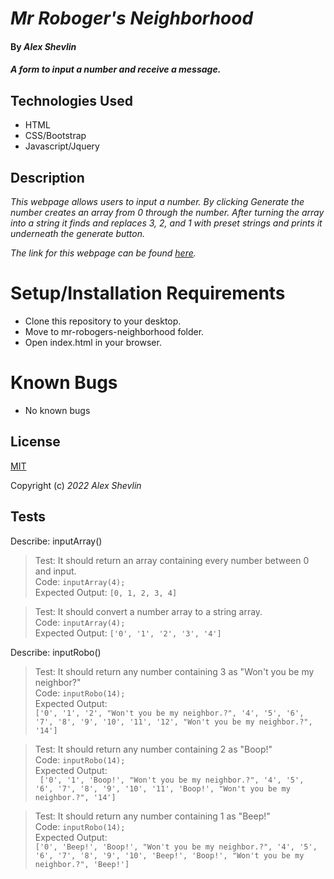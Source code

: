# _Mr Roboger's Neighborhood_

#### By _**Alex Shevlin**_

#### _A form to input a number and receive a message._

## Technologies Used

* HTML
* CSS/Bootstrap
* Javascript/Jquery

## Description

_This webpage allows users to input a number. By clicking Generate the number creates an array from 0 through the number. After turning the array into a string it finds and replaces 3, 2, and 1 with preset strings and prints it underneath the generate button._

_The link for this webpage can be found [here](a-shevlin.github.io/mr-robojers-neighborhood)._

# Setup/Installation Requirements

* Clone this repository to your desktop.
* Move to mr-robogers-neighborhood folder.
* Open index.html in your browser.

# Known Bugs

* No known bugs

## License

[MIT](/LICENSE)

Copyright (c) _2022_ _Alex Shevlin_

## Tests

Describe: inputArray() 

  >Test: It should return an array containing every number between 0 and input.  
  Code: `inputArray(4);`  
  Expected Output: `[0, 1, 2, 3, 4]`

  >Test: It should convert a number array to a string array.  
  Code: `inputArray(4);`  
  Expected Output: `['0', '1', '2', '3', '4']`

Describe: inputRobo()
  
  >Test: It should return any number containing 3 as "Won't you be my neighbor?"  
  Code: `inputRobo(14);`  
  Expected Output:  
  >  `['0', '1', '2', "Won't you be my neighbor.?", '4', '5', '6', '7', '8', '9', '10', '11', '12', "Won't you be my neighbor.?", '14']`

  >Test: It should return any number containing 2 as "Boop!"  
  Code: `inputRobo(14);`   
  Expected Output:   
 ` ['0', '1', 'Boop!', "Won't you be my neighbor.?", '4', '5', '6', '7', '8', '9', '10', '11', 'Boop!', "Won't you be my neighbor.?", '14']`

  >Test: It should return any number containing 1 as "Beep!"  
  Code: `inputRobo(14);`  
  Expected Output:   
  `['0', 'Beep!', 'Boop!', "Won't you be my neighbor.?", '4', '5', '6', '7', '8', '9', '10', 'Beep!', 'Boop!', "Won't you be my neighbor.?", 'Beep!']`
